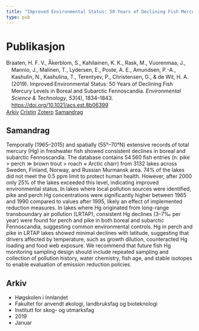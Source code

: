 ```yaml
---
title: "Improved Environmental Status: 50 Years of Declining Fish Mercury Levels in Boreal and Subarctic Fennoscandia"
type: pub
---
```

<h1>Publikasjon</h1>
<article id="csl-bib-container-WFJIL728" class="csl-bib-container">
  <div class="csl-bib-body" style="line-height: 1.35; padding-left: 1em; text-indent:-1em;">
  <div class="csl-entry">Braaten, H. F. V., &#xC5;kerblom, S., Kahilainen, K. K., Rask, M., Vuorenmaa, J., Mannio, J., Malinen, T., Lydersen, E., Poste, A. E., Amundsen, P.-A., Kashulin, N., Kashulina, T., Terentyev, P., Christensen, G., &amp; de Wit, H. A. (2019). Improved Environmental Status: 50 Years of Declining Fish Mercury Levels in Boreal and Subarctic Fennoscandia. <i>Environmental Science &amp; Technology</i>, <i>53</i>(4), 1834&#x2013;1843. <a href="https://doi.org/10.1021/acs.est.8b06399">https://doi.org/10.1021/acs.est.8b06399</a></div>
</div>
  <div class="csl-bib-buttons">
    <a href="#taxonomy-article-WFJIL728" class="csl-bib-button">Arkiv</a>
    <a href="https://app.cristin.no/results/show.jsf?id=1666045" alt="Cristin URL" class="csl-bib-button">Cristin</a>
    <a href="http://zotero.org/groups/5022929/items/WFJIL728" alt="Zotero URL" class="csl-bib-button">Zotero</a>
    <a href="#abstract-article-WFJIL728" class="csl-bib-button">Samandrag</a>
  </div>
  <div id="csl-bib-meta-container-WFJIL728"></div>
</article>
<div id="csl-bib-meta-WFJIL728" class="csl-bib-meta">
  <article id="abstract-article-WFJIL728" class="abstract-article">
    <h1>Samandrag</h1>
    Temporally (1965–2015) and spatially (55°–70°N) extensive records of total mercury (Hg) in freshwater fish showed consistent declines in boreal and subarctic Fennoscandia. The database contains 54 560 fish entries (n: pike &gt; perch ≫ brown trout &gt; roach ≈ Arctic charr) from 3132 lakes across Sweden, Finland, Norway, and Russian Murmansk area. 74% of the lakes did not meet the 0.5 ppm limit to protect human health. However, after 2000 only 25% of the lakes exceeded this level, indicating improved environmental status. In lakes where local pollution sources were identified, pike and perch Hg concentrations were significantly higher between 1965 and 1990 compared to values after 1995, likely an effect of implemented reduction measures. In lakes where Hg originated from long-range transboundary air pollution (LRTAP), consistent Hg declines (3–7‰ per year) were found for perch and pike in both boreal and subarctic Fennoscandia, suggesting common environmental controls. Hg in perch and pike in LRTAP lakes showed minimal declines with latitude, suggesting that drivers affected by temperature, such as growth dilution, counteracted Hg loading and food web exposure. We recommend that future fish Hg monitoring sampling design should include repeated sampling and collection of pollution history, water chemistry, fish age, and stable isotopes to enable evaluation of emission reduction policies.
  </article>
  <article id="taxonomy-article-WFJIL728" class="taxonomy-article">
    <h1>Arkiv</h1>
    <ul>
      <li>Høgskolen i Innlandet</li>
      <li>Fakultet for anvendt økologi, landbruksfag og bioteknologi</li>
      <li>Institutt for skog- og utmarksfag</li>
      <li>2019</li>
      <li>Januar</li>
    </ul>
  </article>
</div>
